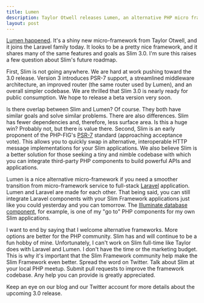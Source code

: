 ```yaml
---
title: Lumen
description: Taylor Otwell releases Lumen, an alternative PHP micro framework
layout: post
---
```


[Lumen happened](http://lumen.laravel.com/).  It's a shiny new micro-framework from Taylor Otwell, and it joins the Laravel family today. It looks to be a pretty nice framework, and it shares many of the same features and goals as Slim 3.0. I'm sure this raises a few question about Slim's future roadmap.

First, Slim is not going anywhere. We are hard at work pushing toward the 3.0 release. Version 3 introduces PSR-7 support, a streamlined middleware architecture, an improved router (the same router used by Lumen), and an overall simpler codebase. We are thrilled that Slim 3.0 is nearly ready for public consumption. We hope to release a beta version very soon.

Is there overlap between Slim and Lumen? Of course. They both have similar goals and solve similar problems. There are also differences. Slim has fewer dependencies and, therefore, less surface area. Is this a huge win? Probably not, but there is value there. Second, Slim is an early proponent of the PHP-FIG's [PSR-7](https://github.com/php-fig/fig-standards/blob/master/proposed/http-message.md) standard (approaching acceptance vote). This allows you to quickly swap in alternative, interoperable HTTP message implementations for your Slim applications. We also believe Slim is a better solution for those seeking a tiny and nimble codebase with which you can integrate third-party PHP components to build powerful APIs and applications.

Lumen is a nice alternative micro-framework if you need a smoother transition from micro-framework service to full-stack [Laravel](http://laravel.com/) application. Lumen and Laravel are made for each other. That being said, you can still integrate Laravel components with your Slim Framework applications just like you could yesterday and you can tomorrow. The [Illuminate database component](https://github.com/illuminate/database), for example, is one of my "go to" PHP components for my own Slim applications.

I want to end by saying that I welcome alternative frameworks. More options are better for the PHP community. Slim has and will continue to be a fun hobby of mine. Unfortunately, I can't work on Slim full-time like Taylor does with Laravel and Lumen. I don't have the time or the marketing budget. This is why it's important that the Slim Framework community help make the Slim Framework even better. Spread the word on Twitter. Talk about Slim at your local PHP meetup. Submit pull requests to improve the framework codebase. Any help you can provide is greatly appreciated.

Keep an eye on our blog and our Twitter account for more details about the upcoming 3.0 release.
